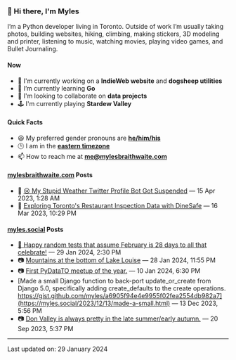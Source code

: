 ### 👋 Hi there, I'm Myles

I’m a Python developer living in Toronto. Outside of work I’m usually taking photos, building websites, hiking, climbing, making stickers, 3D modeling and printer, listening to music, watching movies, playing video games, and Bullet Journaling.

#### Now

-   🔭 I'm currently working on a **IndieWeb website** and **dogsheep utilities**
-   🌱 I’m currently learning **Go**
-   👯 I'm looking to collaborate on **data projects**
-   🕹️ I'm currently playing **Stardew Valley**

#### Quick Facts

-   😆 My preferred gender pronouns are **[he/him/his](https://www.mypronouns.org/he-him)**
-   🕒 I am in the **[eastern timezone](https://time.is/Toronto)**
-   📫 How to reach me at **[me@mylesbraithwaite.com](mailto:me@mylesbraithwaite.com)**

<!--
-   🤔 I’m looking for help with ...
-   💬 Ask me about ...
-   ⚡ Fun fact: ...
-->

#### [mylesbraithwaite.com](https://mylesbraithwaite.com/) Posts
<!-- START: BLOG_POSTS -->
-   📝 [😢 My Stupid Weather Twitter Profile Bot Got Suspended](https://mylesbraithwaite.com/my-stupid-weather-twitter-profile-bot-got-suspended) — 15 Apr 2023, 1:28 AM
-   📝 [Exploring Toronto's Restaurant Inspection Data with DineSafe](https://mylesbraithwaite.com/exploring-torontos-restaurant-inspection-data-with-dinesafe) — 16 Mar 2023, 10:29 PM
<!-- END: BLOG_POSTS -->


#### [myles.social](https://myles.social/) Posts
<!-- START: MICROBLOG_POSTS -->
-   [🎉 Happy random tests that assume February is 28 days to all that celebrate!](https://myles.social/2024/01/29/happy-random-tests.html) — 29 Jan 2024, 2:30 PM
-   📷 [Mountains at the bottom of Lake Louise](https://myles.social/2024/01/28/mountains-at-the.html) — 28 Jan 2024, 11:55 PM
-   📷 [First PyDataTO meetup of the year.](https://myles.social/2024/01/10/first-pydatato-meetup.html) — 10 Jan 2024, 6:30 PM
-   [Made a small Django function to back-port update_or_create from Django 5.0, specifically adding create_defaults to the create operations. https://gist.github.com/myles/a6905f94e4e9955f02fea2554db982a7](https://myles.social/2023/12/13/made-a-small.html) — 13 Dec 2023, 5:56 PM
-   📷 [Don Valley is always pretty in the late summer/early autumn.](https://myles.social/2023/09/20/don-valley-is.html) — 20 Sep 2023, 5:37 PM
<!-- END: MICROBLOG_POSTS -->

---

<!-- START: LAST_UPDATED_AT -->
Last updated on: 29 January 2024
<!-- END: LAST_UPDATED_AT -->

